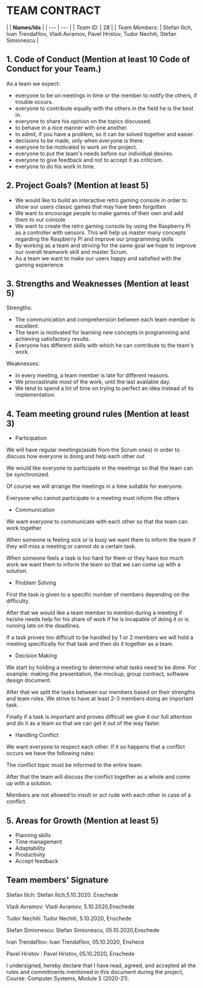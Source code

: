# TEAM CONTRACT

|
 | **Names/Ids** |
| --- | --- |
| _Team ID:_ | 28 |
| _Team Members:_ | Stefan Ilich, Ivan Trendafilov, Vladi Avramov, Pavel Hristov, Tudor Nechiti, Stefan Simionescu |

## 1. Code of Conduct (Mention at least 10 Code of Conduct for your Team.)

As a team we expect:

- everyone to be on meetings in time or the member to notify the others, if trouble occurs.
- everyone to contribute equally with the others in the field he is the best in.
- everyone to share his opinion on the topics discussed.
- to behave in a nice manner with one another.
- to admit, if you have a problem, so it can be solved together and easier.
- decisions to be made, only when everyone is there.
- everyone to be motivated to work on the project.
- everyone to put the team&#39;s needs before our individual desires.
- everyone to give feedback and not to accept it as criticism.
- everyone to do his work in time.

## 2. Project Goals? (Mention at least 5)

- We would like to build an interactive retro gaming console in order to show our users classic games that may have been forgotten
- We want to encourage people to make games of their own and add them to our console
- We want to create the retro gaming console by using the Raspberry Pi as a controller with sensors. This will help us master many concepts regarding the Raspberry Pi and improve our programming skills
- By working as a team and striving for the same goal we hope to improve our overall teamwork skill and master Scrum.
- As a team we want to make our users happy and satisfied with the gaming experience

## 3. Strengths and Weaknesses (Mention at least 5)

Strengths:

- The communication and comprehension between each team member is excellent.
- The team is motivated for learning new concepts in programming and achieving satisfactory results.
- Everyone has different skills with which he can contribute to the team&#39;s work.

Weaknesses:

- In every meeting, a team member is late for different reasons.
- We procrastinate most of the work, until the last available day.
- We tend to spend a lot of time on trying to perfect an idea instead of its implementation.

## 4. Team meeting ground rules (Mention at least 3)

- Participation

We will have regular meetings(aside from the Scrum ones) in order to discuss how everyone is doing and help each other out

We would like everyone to participate in the meetings so that the team can be synchronized.

Of course we will arrange the meetings in a time suitable for everyone.

Everyone who cannot participate in a meeting must inform the others

- Communication

We want everyone to communicate with each other so that the team can work together

When someone is feeling sick or is busy we want them to inform the team if they will miss a meeting or cannot do a certain task.

When someone feels a task is too hard for them or they have too much work we want them to inform the team so that we can come up with a solution.

- Problem Solving

First the task is given to a specific number of members depending on the difficulty.

After that we would like a team member to mention during a meeting if he/she needs help for his share of work if he is incapable of doing it or is running late on the deadlines.

If a task proves too difficult to be handled by 1 or 2 members we will hold a meeting specifically for that task and then do it together as a team.

- Decision Making

We start by holding a meeting to determine what tasks need to be done. For example: making the presentation, the mockup, group contract, software design document.

After that we split the tasks between our members based on their strengths and team roles. We strive to have at least 2-3 members doing an important task.

Finally if a task is important and proves difficult we give it our full attention and do it as a team so that we can get it out of the way faster.

- Handling Conflict

We want everyone to respect each other. If it so happens that a conflict occurs we have the following rules:

The conflict topic must be informed to the entire team.

After that the team will discuss the conflict together as a whole and come up with a solution.

Members are not allowed to insult or act rude with each other in case of a conflict.

## 5. Areas for Growth (Mention at least 5)

- Planning skills
- Time management
- Adaptability
- Productivity
- Accept feedback

## Team members&#39; Signature

Stefan Ilich: Stefan Ilich,5.10.2020. Enschede

Vladi Avramov: Vladi Avramov, 5.10.2020,Enschede

Tudor Nechiti: Tudor Nechiti, 5.10.2020, Enschede

Stefan Simionescu: Stefan Simionescu, 05.10.2020,Enschede

Ivan Trendafilov: Ivan Trendafilov, 05.10.2020, Enshece

Pavel Hristov : Pavel Hristov, 05.10.2020, Enschede

I undersigned, hereby declare that I have read, agreed, and accepted all the rules and commitments mentioned in this document during the project, Course: Computer Systems, Module 5 (2020-21).